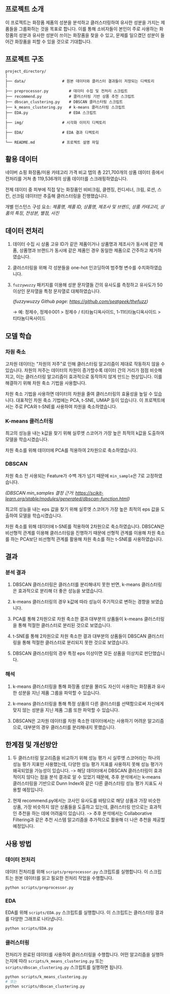 ## 프로젝트 소개

이 프로젝트는 화장품 제품의 성분을 분석하고 클러스터링하여 유사한 성분을 가지는 제품들을 그룹화하는 것을 목표로 합니다. 이를 통해 소비자들이 본인이 주로 사용하는 화장품의 성분과 유사한 성분이 쓰이는 화장품을 찾을 수 있고, 문제를 일으켰던 성분이 들어간 화장품을 피할 수 있을 것으로 기대합니다.

## 프로젝트 구조

```
project_directory/
│
├── data/                # 원본 데이터와 클러스터 결과들이 저장되는 디렉토리
│
├── preprocessor.py         # 데이터 수집 및 전처리 스크립트
├── recommend.py            # 클러스터링 기반 상품 추천 스크립트
├── dbscan_clustering.py    # DBSCAN 클러스터링 스크립트
├── k_means_clustering.py   # k-means 클러스터링 스크립트
├── EDA.py                  # EDA 스크립트
│
├── img/                 # 시각화 이미지 디렉토리
│
├── EDA/                 # EDA 결과 디렉토리
│
└── README.md            # 프로젝트 설명 파일
```

## 활용 데이터

네이버 쇼핑 화장품/미용 카테고리 가격 비교 탭의 총 221,700개의 상품 데이터 중에서 전처리를 거쳐 총 119,536개의 상품 데이터를 스크래핑하였습니다.

전체 데이터 중 피부에 직접 닿는 화장품인 비비크림, 클렌징, 컨디셔너, 크림, 로션, 스킨, 선크림 데이터만 추출해 클러스터링을 진행했습니다.

개별 인스턴스 구성 요소: _제품명, 제품 ID, 상품명, 제조사 및 브랜드, 상품 카테고리, 상품의 특징, 전성분, 별점, 사진_

## 데이터 전처리

1. 데이터 수집 시 상품 고유 ID가 같은 제품이거나 상품명과 제조사가 동시에 같은 제품, 상품명과 브랜드가 동시에 같은 제품인 경우 동일한 제품으로 간주하고 제거하였습니다.

2. 클러스터링을 위해 각 성분들을 one-hot 인코딩하여 범주형 변수를 수치화하였습니다.

3. `fuzzywuzzy` 패키지를 이용해 성분 문자열들 간의 유사도를 측정하고 유사도가 50 이상인 문자열을 특정 문자열로 대체하였습니다.
   
   _(fuzzywuzzy Github page: https://github.com/seatgeek/thefuzz)_

   → 예: 정제수, 정제수001 > 정제수 / 티타늄디옥사이드, 1-11티타늄디옥사이드 > 티타늄디옥사이드

## 모델 학습

### 차원 축소

고차원 데이터는 "차원의 저주"로 인해 클러스터링 알고리즘이 제대로 작동하지 않을 수 있습니다. 차원의 저주는 데이터의 차원이 증가할수록 데이터 간의 거리가 점점 비슷해지고, 이는 클러스터링 알고리즘이 효과적으로 동작하지 않게 만드는 현상입니다. 이를 해결하기 위해 차원 축소 기법을 사용합니다. 

차원 축소 기법을 사용하면 데이터의 차원을 줄여 클러스터링의 효율성을 높일 수 있습니다. 대표적인 차원 축소 기법에는 PCA, t-SNE, UMAP 등이 있습니다. 이 프로젝트에서는 주로 PCA와 t-SNE를 사용하여 차원을 축소하였습니다.

### K-means 클러스터링

최고의 성능을 내는 k값을 찾기 위해 실루엣 스코어가 가장 높은 최적의 k값을 도출하여 모델을 학습시켰습니다.

차원 축소를 위해 데이터에 PCA를 적용하여 2차원으로 축소하였습니다.

### DBSCAN

차원 축소 전 사용되는 Feature가 수백 개가 넘기 때문에 `min_sample`은 7로 고정하였습니다.

_(DBSCAN min_samples 결정 근거: https://scikit-learn.org/stable/modules/generated/dbscan-function.html)_

최고의 성능을 내는 eps 값을 찾기 위해 실루엣 스코어가 가장 높은 최적의 eps 값을 도출하여 모델을 학습시켰습니다.

차원 축소를 위해 데이터에 t-SNE를 적용하여 2차원으로 축소하였습니다. DBSCAN은 비선형적 관계를 이용해 클러스터링을 진행하기 때문에 선형적 관계를 이용해 차원 축소를 하는 PCA보단 비선형적 관계를 활용해 차원 축소를 하는 t-SNE를 사용하였습니다.

## 결과

### 분석 결과

1. DBSCAN 클러스터링은 클러스터를 분리해내지 못한 반면, k-means 클러스터링은 효과적으로 분리해 더 좋은 성능을 보였습니다.
   
2. k-means 클러스터링의 경우 k값에 따라 성능이 주기적으로 변하는 경향을 보였습니다.

3. PCA를 통해 2차원으로 차원 축소한 결과 대부분의 상품들이 k-means 클러스터링을 통해 적절한 클러스터로 분리된 것으로 보였습니다.

4. t-SNE를 통해 2차원으로 차원 축소한 결과 대부분의 상품들이 DBSCAN 클러스터링을 통해 적절한 클러스터로 분리되지 못한 것으로 보였습니다.

5. DBSCAN 클러스터링의 경우 특정 eps 이상이면 모든 상품을 이상치로 판단했습니다.

### 해석

1. k-means 클러스터링을 통해 화장품 성분을 몰라도 자신이 사용하는 화장품과 유사한 성분을 지닌 제품 그룹을 파악할 수 있습니다.

2. k-means 클러스터링을 통해 특정 상품의 다른 클러스터를 선택함으로써 자신에게 맞지 않는 성분을 지닌 제품 그룹 또한 파악할 수 있습니다.
   
3. DBSCAN은 고차원 데이터를 차원 축소한 데이터에서는 사용하기 어려운 알고리즘으로, 대부분의 경우 클러스터를 분리해내지 못했습니다.

## 한계점 및 개선방안

1. 두 클러스터링 알고리즘을 비교하기 위해 성능 평가 시 실루엣 스코어라는 하나의 성능 평가 지표만 사용했는데, 다양한 성능 평가 지표를 사용하지 못해 성능 평가가 왜곡되었을 가능성이 있습니다. -> 해당 데이터에서 DBSCAN 클러스터링이 효과적이지 않다는 점을 분석 결과로 알 수 있었기 때문에, 추후 분석에서는 k-means 클러스터링을 기반으로 Dunn Index와 같은 다른 클러스터링 성능 평가 지표도 사용할 예정입니다.
    
2. 현재 recommend.py에서는 코사인 유사도를 바탕으로 해당 상품과 가장 비슷한 상품, 가장 비슷하지 않은 상품들을 도출하고 있는데, 클러스터링 만으로는 효과적인 추천을 하는 데에 어려움이 있습니다. -> 추후 분석에서는 Collaborative Filtering과 같은 추천 시스템 알고리즘을 추가적으로 활용해 더 나은 추천을 제공할 예정입니다.

## 사용 방법

### 데이터 전처리

데이터 전처리를 위해 `scripts/preprocessor.py` 스크립트를 실행합니다. 이 스크립트는 원본 데이터를 읽고 필요한 전처리 작업을 수행합니다.

```bash
python scripts/preprocessor.py
```

### EDA

EDA를 위해 `scripts/EDA.py` 스크립트를 실행합니다. 이 스크립트는 클러스터링 결과를 다양한 그래프로 나타냅니다.

```bash
python scripts/EDA.py
```

### 클러스터링

전처리가 완료된 데이터를 사용하여 클러스터링을 수행합니다. 어떤 알고리즘을 실행하는지에 따라 `scripts/k_means_clustering.py` 또는 `scripts/dbscan_clustering.py` 스크립트를 실행하면 됩니다.

```bash
python scripts/k_means_clustering.py
# 또는
python scripts/dbscan_clustering.py
```
